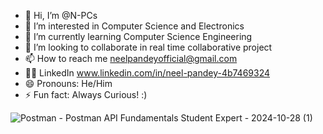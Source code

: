 - 👋 Hi, I’m @N-PCs
- 👀 I’m interested in Computer Science and Electronics
- 🌱 I’m currently learning Computer Science Engineering
- 💞️ I’m looking to collaborate in real time collaborative project
- 📫 How to reach me neelpandeyofficial@gmail.com
- 🧑‍💻 LinkedIn  www.linkedin.com/in/neel-pandey-4b7469324
- 😄 Pronouns: He/Him
- ⚡ Fun fact: Always Curious!   :)

 
![Postman - Postman API Fundamentals Student Expert - 2024-10-28 (1)](https://github.com/user-attachments/assets/9d25ab71-c961-4727-9210-140d16e90ec0)




